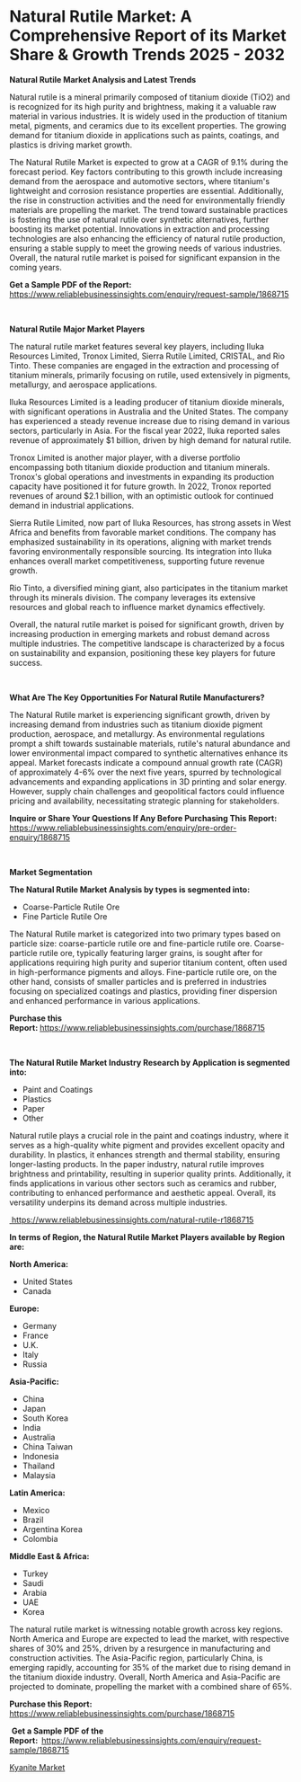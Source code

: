 <p><h1>Natural Rutile Market: A Comprehensive Report of its Market Share & Growth Trends 2025 - 2032</h1></p><p><strong>Natural Rutile Market Analysis and Latest Trends</strong></p>
<p><p>Natural rutile is a mineral primarily composed of titanium dioxide (TiO2) and is recognized for its high purity and brightness, making it a valuable raw material in various industries. It is widely used in the production of titanium metal, pigments, and ceramics due to its excellent properties. The growing demand for titanium dioxide in applications such as paints, coatings, and plastics is driving market growth.</p><p>The Natural Rutile Market is expected to grow at a CAGR of 9.1% during the forecast period. Key factors contributing to this growth include increasing demand from the aerospace and automotive sectors, where titanium's lightweight and corrosion resistance properties are essential. Additionally, the rise in construction activities and the need for environmentally friendly materials are propelling the market. The trend toward sustainable practices is fostering the use of natural rutile over synthetic alternatives, further boosting its market potential. Innovations in extraction and processing technologies are also enhancing the efficiency of natural rutile production, ensuring a stable supply to meet the growing needs of various industries. Overall, the natural rutile market is poised for significant expansion in the coming years.</p></p>
<p><strong>Get a Sample PDF of the Report:&nbsp;</strong> <a href="https://www.reliablebusinessinsights.com/enquiry/request-sample/1868715?utm_campaign=3050&utm_medium=2&utm_source=Github&utm_content=ia&utm_term=02042025&utm_id=natural-rutile">https://www.reliablebusinessinsights.com/enquiry/request-sample/1868715</a></p>
<p>&nbsp;</p>
<p><strong>Natural Rutile Major Market Players</strong></p>
<p><p>The natural rutile market features several key players, including Iluka Resources Limited, Tronox Limited, Sierra Rutile Limited, CRISTAL, and Rio Tinto. These companies are engaged in the extraction and processing of titanium minerals, primarily focusing on rutile, used extensively in pigments, metallurgy, and aerospace applications.</p><p>Iluka Resources Limited is a leading producer of titanium dioxide minerals, with significant operations in Australia and the United States. The company has experienced a steady revenue increase due to rising demand in various sectors, particularly in Asia. For the fiscal year 2022, Iluka reported sales revenue of approximately $1 billion, driven by high demand for natural rutile.</p><p>Tronox Limited is another major player, with a diverse portfolio encompassing both titanium dioxide production and titanium minerals. Tronox's global operations and investments in expanding its production capacity have positioned it for future growth. In 2022, Tronox reported revenues of around $2.1 billion, with an optimistic outlook for continued demand in industrial applications.</p><p>Sierra Rutile Limited, now part of Iluka Resources, has strong assets in West Africa and benefits from favorable market conditions. The company has emphasized sustainability in its operations, aligning with market trends favoring environmentally responsible sourcing. Its integration into Iluka enhances overall market competitiveness, supporting future revenue growth.</p><p>Rio Tinto, a diversified mining giant, also participates in the titanium market through its minerals division. The company leverages its extensive resources and global reach to influence market dynamics effectively.</p><p>Overall, the natural rutile market is poised for significant growth, driven by increasing production in emerging markets and robust demand across multiple industries. The competitive landscape is characterized by a focus on sustainability and expansion, positioning these key players for future success.</p></p>
<p>&nbsp;</p>
<p><strong>What Are The Key Opportunities For Natural Rutile Manufacturers?</strong></p>
<p><p>The Natural Rutile market is experiencing significant growth, driven by increasing demand from industries such as titanium dioxide pigment production, aerospace, and metallurgy. As environmental regulations prompt a shift towards sustainable materials, rutile's natural abundance and lower environmental impact compared to synthetic alternatives enhance its appeal. Market forecasts indicate a compound annual growth rate (CAGR) of approximately 4-6% over the next five years, spurred by technological advancements and expanding applications in 3D printing and solar energy. However, supply chain challenges and geopolitical factors could influence pricing and availability, necessitating strategic planning for stakeholders.</p></p>
<p><strong>Inquire or Share Your Questions If Any Before Purchasing This Report:</strong> <a href="https://www.reliablebusinessinsights.com/enquiry/pre-order-enquiry/1868715?utm_campaign=3050&utm_medium=2&utm_source=Github&utm_content=ia&utm_term=02042025&utm_id=natural-rutile">https://www.reliablebusinessinsights.com/enquiry/pre-order-enquiry/1868715</a></p>
<p>&nbsp;</p>
<p><strong>Market Segmentation</strong></p>
<p><strong>The Natural Rutile Market Analysis by types is segmented into:</strong></p>
<p><ul><li>Coarse-Particle Rutile Ore</li><li>Fine Particle Rutile Ore</li></ul></p>
<p><p>The Natural Rutile market is categorized into two primary types based on particle size: coarse-particle rutile ore and fine-particle rutile ore. Coarse-particle rutile ore, typically featuring larger grains, is sought after for applications requiring high purity and superior titanium content, often used in high-performance pigments and alloys. Fine-particle rutile ore, on the other hand, consists of smaller particles and is preferred in industries focusing on specialized coatings and plastics, providing finer dispersion and enhanced performance in various applications.</p></p>
<p><strong>Purchase this Report:&nbsp;</strong><a href="https://www.reliablebusinessinsights.com/purchase/1868715?utm_campaign=3050&utm_medium=2&utm_source=Github&utm_content=ia&utm_term=02042025&utm_id=natural-rutile">https://www.reliablebusinessinsights.com/purchase/1868715</a></p>
<p>&nbsp;</p>
<p><strong>The Natural Rutile Market Industry Research by Application is segmented into:</strong></p>
<p><ul><li>Paint and Coatings</li><li>Plastics</li><li>Paper</li><li>Other</li></ul></p>
<p><p>Natural rutile plays a crucial role in the paint and coatings industry, where it serves as a high-quality white pigment and provides excellent opacity and durability. In plastics, it enhances strength and thermal stability, ensuring longer-lasting products. In the paper industry, natural rutile improves brightness and printability, resulting in superior quality prints. Additionally, it finds applications in various other sectors such as ceramics and rubber, contributing to enhanced performance and aesthetic appeal. Overall, its versatility underpins its demand across multiple industries.</p></p>
<p><a href="https://www.reliablebusinessinsights.com/natural-rutile-r1868715?utm_campaign=3050&utm_medium=2&utm_source=Github&utm_content=ia&utm_term=02042025&utm_id=natural-rutile">&nbsp;https://www.reliablebusinessinsights.com/natural-rutile-r1868715</a></p>
<p><strong>In terms of Region, the Natural Rutile Market Players available by Region are:</strong></p>
<p>
    <p> <strong> North America: </strong>
        <ul>
            <li>United States</li>
            <li>Canada</li>
        </ul>
        </p> 
    <p> <strong> Europe: </strong>
        <ul>
            <li>Germany</li>
            <li>France</li>
            <li>U.K.</li>
            <li>Italy</li>
            <li>Russia</li>
        </ul>
        </p> 
    <p> <strong> Asia-Pacific: </strong>
        <ul>
            <li>China</li>
            <li>Japan</li>
            <li>South Korea</li>
            <li>India</li>
            <li>Australia</li>
            <li>China Taiwan</li>
            <li>Indonesia</li>
            <li>Thailand</li>
            <li>Malaysia</li>
        </ul>
        </p> 
    <p> <strong> Latin America: </strong>
        <ul>
            <li>Mexico</li>
            <li>Brazil</li>
            <li>Argentina Korea</li>
            <li>Colombia</li>
        </ul>
        </p> 
    <p> <strong> Middle East & Africa: </strong>
        <ul>
            <li>Turkey</li>
            <li>Saudi</li>
            <li>Arabia</li>
            <li>UAE</li>
            <li>Korea</li>
        </ul>
    </p>
    </p>
<p><p>The natural rutile market is witnessing notable growth across key regions. North America and Europe are expected to lead the market, with respective shares of 30% and 25%, driven by a resurgence in manufacturing and construction activities. The Asia-Pacific region, particularly China, is emerging rapidly, accounting for 35% of the market due to rising demand in the titanium dioxide industry. Overall, North America and Asia-Pacific are projected to dominate, propelling the market with a combined share of 65%.</p></p>
<p><strong>Purchase this Report: </strong><a href="https://www.reliablebusinessinsights.com/purchase/1868715?utm_campaign=3050&utm_medium=2&utm_source=Github&utm_content=ia&utm_term=02042025&utm_id=natural-rutile">https://www.reliablebusinessinsights.com/purchase/1868715</a></p>
<p>&nbsp;<strong>Get a Sample PDF of the Report:&nbsp;&nbsp;</strong><a href="https://www.reliablebusinessinsights.com/enquiry/request-sample/1868715?utm_campaign=3050&utm_medium=2&utm_source=Github&utm_content=ia&utm_term=02042025&utm_id=natural-rutile">https://www.reliablebusinessinsights.com/enquiry/request-sample/1868715</a></p>
<p><strong></strong></p>
<p><p><a href="https://github.com/djibenesha/Market-Research-Report-List-1/blob/main/kyanite-market.md?utm_campaign=3050&utm_medium=2&utm_source=Github&utm_content=ia&utm_term=02042025&utm_id=natural-rutile">Kyanite Market</a></p></p>